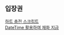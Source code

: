 ## 입장권
[하트 충전 스크립트](https://tenlie10.tistory.com/177)  
[DateTime 활용하여 재화 지급](https://game-happy-world.tistory.com/36)  

